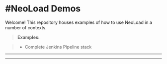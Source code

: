 #NeoLoad Demos
===================


Welcome! This repository houses examples of how to use NeoLoad in a number of contexts.

> **Examples:**

> - Complete Jenkins Pipeline stack


----------


----------
